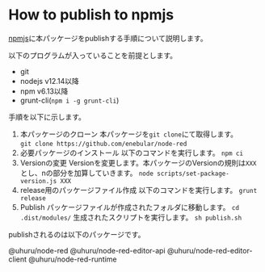 # How to publish to npmjs

[npmjs](https://www.npmjs.com/)に本パッケージをpublishする手順について説明します。

以下のプログラムが入っていることを前提とします。
* git
* nodejs v12.14以降
* npm v6.13以降
* grunt-cli(`npm i -g grunt-cli`)

手順を以下に示します。

1. 本パッケージのクローン
本パッケージを`git clone`にて取得します。  
`git clone https://github.com/enebular/node-red`
1. 必要パッケージのインストール
以下のコマンドを実行します。
`npm ci`
1. Versionの変更
Versionを変更します。本パッケージのVersionの規則は`XXX`とし、nの部分を加算していきます。
`node scripts/set-package-version.js XXX`
1. release用のパッケージファイル作成
以下のコマンドを実行します。
`grunt release`
1. Publish
パッケージファイルが作成されたフォルダに移動します。
`cd .dist/modules/`
生成されたスクリプトを実行します。
`sh publish.sh`

publishされるのは以下のパッケージです。

@uhuru/node-red
@uhuru/node-red-editor-api
@uhuru/node-red-editor-client
@uhuru/node-red-runtime
